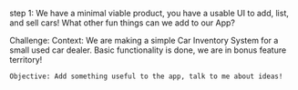 step 1:
  We have a minimal viable product, you have a usable UI to add, list, and sell cars!
  What other fun things can we add to our App?

Challenge: 
    Context: We are making a simple Car Inventory System for a small used car dealer. Basic functionality is done, we are in bonus feature territory!

    Objective: Add something useful to the app, talk to me about ideas! 

